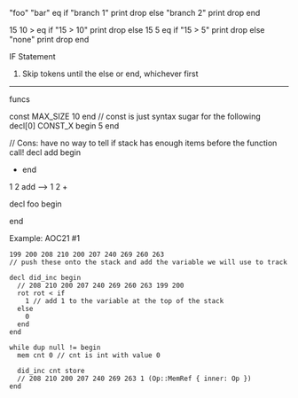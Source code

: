 "foo" "bar" eq if
"branch 1" print drop
else
"branch 2" print drop
end

15 10 > eq if
"15 > 10" print drop
else 15 5 eq if
"15 > 5" print drop
else
"none" print drop
end

IF Statement

1. Skip tokens until the else or end, whichever first

---

funcs

const MAX_SIZE 10 end
// const is just syntax sugar for the following
decl[0] CONST_X begin 5 end

// Cons: have no way to tell if stack has enough items before the function call!
decl add begin

- end

1 2 add --> 1 2 +

decl foo begin

end

Example: AOC21 #1

```
199 200 208 210 200 207 240 269 260 263
// push these onto the stack and add the variable we will use to track

decl did_inc begin
  // 208 210 200 207 240 269 260 263 199 200
  rot rot < if
    1 // add 1 to the variable at the top of the stack
  else
    0
  end
end

while dup null != begin
  mem cnt 0 // cnt is int with value 0

  did_inc cnt store
  // 208 210 200 207 240 269 263 1 (Op::MemRef { inner: Op })
end
```
